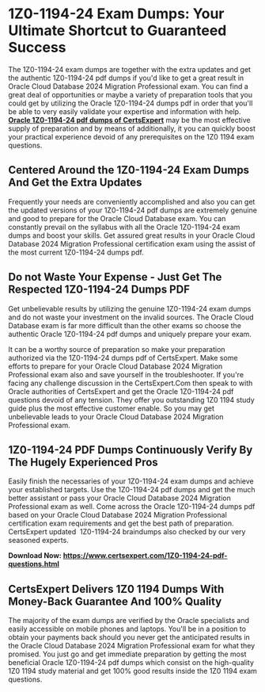 <h1><strong>1Z0-1194-24 Exam Dumps: Your Ultimate Shortcut to Guaranteed Success</strong></h1>
<p>The 1Z0-1194-24 exam dumps are together with the extra updates and get the authentic 1Z0-1194-24 pdf dumps if you'd like to get a great result in Oracle Cloud Database 2024 Migration Professional exam. You can find a great deal of opportunities or maybe a variety of preparation tools that you could get by utilizing the Oracle 1Z0-1194-24 dumps pdf in order that you'll be able to very easily validate your expertise and information with help. <strong><a href="https://www.certsexpert.com/1Z0-1194-24-pdf-questions.html">Oracle 1Z0-1194-24 pdf dumps of CertsExpert</a></strong> may be the most effective supply of preparation and by means of additionally, it you can quickly boost your practical experience devoid of any prerequisites on the 1Z0 1194 exam questions.</p>
<h2><strong>Centered Around the 1Z0-1194-24 Exam Dumps And Get the Extra Updates</strong></h2>
<p>Frequently your needs are conveniently accomplished and also you can get the updated versions of your 1Z0-1194-24 pdf dumps are extremely genuine and good to prepare for the Oracle Cloud Database exam. You can constantly prevail on the syllabus with all the Oracle 1Z0-1194-24 exam dumps and boost your skills. Get assured great results in your Oracle Cloud Database 2024 Migration Professional certification exam using the assist of the most current 1Z0-1194-24 dumps pdf.</p>
<h2><strong>Do not Waste Your Expense - Just Get The Respected 1Z0-1194-24 Dumps PDF</strong></h2>
<p>Get unbelievable results by utilizing the genuine 1Z0-1194-24 exam dumps and do not waste your investment on the invalid sources. The Oracle Cloud Database exam is far more difficult than the other exams so choose the authentic Oracle 1Z0-1194-24 pdf dumps and uniquely prepare your exam.</p>
<p>It can be a worthy source of preparation so make your preparation authorized via the 1Z0-1194-24 dumps pdf of CertsExpert. Make some efforts to prepare for your Oracle Cloud Database 2024 Migration Professional exam also and save yourself in the troubleshooter. If you're facing any challenge discussion in the CertsExpert.Com then speak to with Oracle authorities of CertsExpert and get the Oracle 1Z0-1194-24 pdf questions devoid of any tension. They offer you outstanding 1Z0 1194 study guide plus the most effective customer enable. So you may get unbelievable leads to your Oracle Cloud Database 2024 Migration Professional exam.</p>
<h2><strong>1Z0-1194-24 PDF Dumps Continuously Verify By The Hugely Experienced Pros</strong></h2>
<p>Easily finish the necessaries of your 1Z0-1194-24 exam dumps and achieve your established targets. Use the 1Z0-1194-24 pdf dumps and get the much better assistant or pass your Oracle Cloud Database 2024 Migration Professional exam as well. Come across the Oracle 1Z0-1194-24 dumps pdf based on your Oracle Cloud Database 2024 Migration Professional certification exam requirements and get the best path of preparation. CertsExpert updated&nbsp; 1Z0-1194-24 braindumps also checked by our very seasoned experts.</p>
<p><strong>Download Now: <a href="https://www.certsexpert.com/1Z0-1194-24-pdf-questions.html">https://www.certsexpert.com/1Z0-1194-24-pdf-questions.html</a></strong></p>
<h2><strong>CertsExpert Delivers 1Z0 1194 Dumps With Money-Back Guarantee And 100% Quality</strong></h2>
<p>The majority of the exam dumps are verified by the Oracle specialists and easily accessible on mobile phones and laptops. You'll be in a position to obtain your payments back should you never get the anticipated results in the Oracle Cloud Database 2024 Migration Professional exam for what they promised. You just go and get immediate preparation by getting the most beneficial Oracle 1Z0-1194-24 pdf dumps which consist on the high-quality 1Z0 1194 study material and get 100% good results inside the 1Z0 1194 exam questions.</p>
